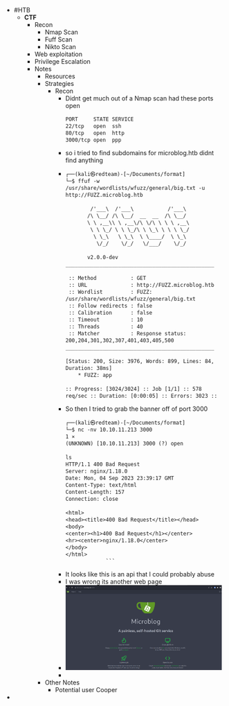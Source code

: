 - #HTB
	- **CTF**
		- Recon
			- Nmap Scan
			- Fuff Scan
			- Nikto Scan
		- Web exploitation
		- Privilege Escalation
		- Notes
			- Resources
			- Strategies
				- Recon
					- Didnt get much out of a Nmap scan had these ports open 
					  ```
					  PORT     STATE SERVICE
					  22/tcp   open  ssh
					  80/tcp   open  http
					  3000/tcp open  ppp
					  ```
					- so i tried to find subdomains for microblog.htb didnt find anything
					- ```
					  ┌──(kali㉿redteam)-[~/Documents/format]
					  └─$ ffuf -w /usr/share/wordlists/wfuzz/general/big.txt -u http://FUZZ.microblog.htb 
					  
					          /'___\  /'___\           /'___\       
					         /\ \__/ /\ \__/  __  __  /\ \__/       
					         \ \ ,__\\ \ ,__\/\ \/\ \ \ \ ,__\      
					          \ \ \_/ \ \ \_/\ \ \_\ \ \ \ \_/      
					           \ \_\   \ \_\  \ \____/  \ \_\       
					            \/_/    \/_/   \/___/    \/_/       
					  
					         v2.0.0-dev
					  ________________________________________________
					  
					   :: Method           : GET
					   :: URL              : http://FUZZ.microblog.htb
					   :: Wordlist         : FUZZ: /usr/share/wordlists/wfuzz/general/big.txt
					   :: Follow redirects : false
					   :: Calibration      : false
					   :: Timeout          : 10
					   :: Threads          : 40
					   :: Matcher          : Response status: 200,204,301,302,307,401,403,405,500
					  ________________________________________________
					  
					  [Status: 200, Size: 3976, Words: 899, Lines: 84, Duration: 38ms]
					      * FUZZ: app
					  
					  :: Progress: [3024/3024] :: Job [1/1] :: 578 req/sec :: Duration: [0:00:05] :: Errors: 3023 ::
					  
					  ```
					- So then I tried to grab the banner off of port 3000
					  ```
					  ┌──(kali㉿redteam)-[~/Documents/format]
					  └─$ nc -nv 10.10.11.213 3000                                                                                      1 ⨯
					  (UNKNOWN) [10.10.11.213] 3000 (?) open
					  
					  ls
					  HTTP/1.1 400 Bad Request
					  Server: nginx/1.18.0
					  Date: Mon, 04 Sep 2023 23:39:17 GMT
					  Content-Type: text/html
					  Content-Length: 157
					  Connection: close
					  
					  <html>
					  <head><title>400 Bad Request</title></head>
					  <body>
					  <center><h1>400 Bad Request</h1></center>
					  <hr><center>nginx/1.18.0</center>
					  </body>
					  </html>
					               ```
					- It looks like this is an api that I could probably abuse
					- I was wrong its another web page
					- ![image.png](../assets/image_1693871597045_0.png)
					-
			- Other Notes
				- Potential user Cooper
-